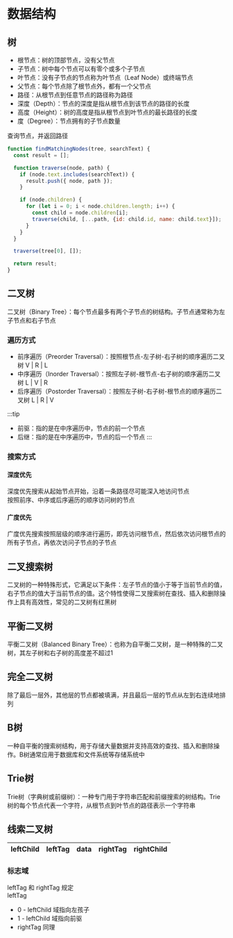 # 数据结构

## 树
* 根节点：树的顶部节点，没有父节点
* 子节点：树中每个节点可以有零个或多个子节点
* 叶节点：没有子节点的节点称为叶节点（Leaf Node）或终端节点
* 父节点：每个节点除了根节点外，都有一个父节点
* 路径：从根节点到任意节点的路径称为路径
* 深度（Depth）：节点的深度是指从根节点到该节点的路径的长度
* 高度（Height）：树的高度是指从根节点到叶节点的最长路径的长度
* 度（Degree）：节点拥有的子节点数量

查询节点，并返回路径
```js
function findMatchingNodes(tree, searchText) {
  const result = [];

  function traverse(node, path) {
    if (node.text.includes(searchText)) {
      result.push({ node, path });
    }

    if (node.children) {
      for (let i = 0; i < node.children.length; i++) {
        const child = node.children[i];
        traverse(child, [...path, {id: child.id, name: child.text}]);
      }
    }
  }

  traverse(tree[0], []);

  return result;
}
```

## 二叉树
二叉树（Binary Tree）：每个节点最多有两个子节点的树结构。子节点通常称为左子节点和右子节点

### 遍历方式
* 前序遍历（Preorder Traversal）：按照根节点-左子树-右子树的顺序遍历二叉树  V | R | L   
* 中序遍历（Inorder Traversal）：按照左子树-根节点-右子树的顺序遍历二叉树   L | V | R
* 后序遍历（Postorder Traversal）：按照左子树-右子树-根节点的顺序遍历二叉树 L | R | V

:::tip
* 前驱：指的是在中序遍历中，节点的前一个节点
* 后继：指的是在中序遍历中，节点的后一个节点
:::
### 搜索方式

#### 深度优先

深度优先搜索从起始节点开始，沿着一条路径尽可能深入地访问节点  
按照前序、中序或后序遍历的顺序访问树的节点

#### 广度优先
广度优先搜索按照层级的顺序进行遍历，即先访问根节点，然后依次访问根节点的所有子节点，再依次访问子节点的子节点

## 二叉搜索树
二叉树的一种特殊形式，它满足以下条件：左子节点的值小于等于当前节点的值，右子节点的值大于当前节点的值。这个特性使得二叉搜索树在查找、插入和删除操作上具有高效性，常见的二叉树有红黑树

## 平衡二叉树
平衡二叉树（Balanced Binary Tree）：也称为自平衡二叉树，是一种特殊的二叉树，其左子树和右子树的高度差不超过1

## 完全二叉树
除了最后一层外，其他层的节点都被填满，并且最后一层的节点从左到右连续地排列

## B树
一种自平衡的搜索树结构，用于存储大量数据并支持高效的查找、插入和删除操作。B树通常应用于数据库和文件系统等存储系统中

## Trie树
Trie树（字典树或前缀树）：一种专门用于字符串匹配和前缀搜索的树结构。Trie树的每个节点代表一个字符，从根节点到叶节点的路径表示一个字符串

## 线索二叉树
| leftChild | leftTag | data | rightTag | rightChild |
|---|---|---|---|---|

### 标志域
leftTag 和 rightTag 规定  
leftTag
* 0 - leftChild 域指向左孩子
* 1 - leftChild 域指向前驱
* rightTag 同理